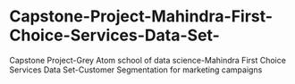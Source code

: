 # Capstone-Project-Mahindra-First-Choice-Services-Data-Set-
Capstone Project-Grey Atom school of data science-Mahindra First Choice Services Data Set-Customer Segmentation for marketing campaigns
